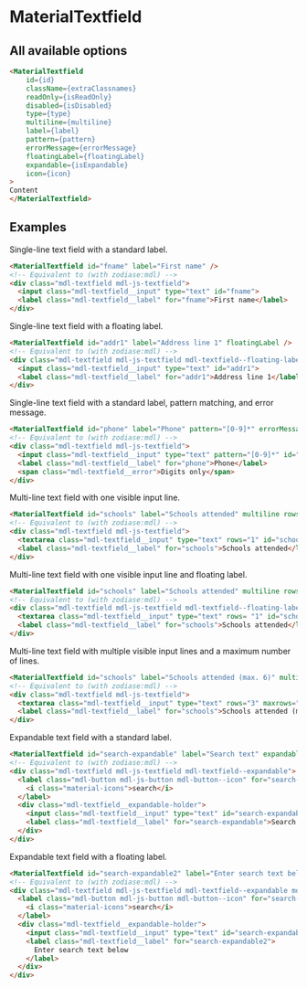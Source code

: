 MaterialTextfield
=================

All available options
---------------------
```HTML
<MaterialTextfield
    id={id}
    className={extraClassnames}
    readOnly={isReadOnly}
    disabled={isDisabled}
    type={type}
    multiline={multiline}
    label={label}
    pattern={pattern}
    errorMessage={errorMessage}
    floatingLabel={floatingLabel}
    expandable={isExpandable}
    icon={icon}
>
Content
</MaterialTextfield>
```

Examples
--------
Single-line text field with a standard label.
```HTML
<MaterialTextfield id="fname" label="First name" />
<!-- Equivalent to (with zodiase:mdl) -->
<div class="mdl-textfield mdl-js-textfield">
  <input class="mdl-textfield__input" type="text" id="fname">
  <label class="mdl-textfield__label" for="fname">First name</label>
</div>
```

Single-line text field with a floating label.
```HTML
<MaterialTextfield id="addr1" label="Address line 1" floatingLabel />
<!-- Equivalent to (with zodiase:mdl) -->
<div class="mdl-textfield mdl-js-textfield mdl-textfield--floating-label">
  <input class="mdl-textfield__input" type="text" id="addr1">
  <label class="mdl-textfield__label" for="addr1">Address line 1</label>
</div>
```

Single-line text field with a standard label, pattern matching, and error message.
```HTML
<MaterialTextfield id="phone" label="Phone" pattern="[0-9]*" errorMessage="Digits only" />
<!-- Equivalent to (with zodiase:mdl) -->
<div class="mdl-textfield mdl-js-textfield">
  <input class="mdl-textfield__input" type="text" pattern="[0-9]*" id="phone">
  <label class="mdl-textfield__label" for="phone">Phone</label>
  <span class="mdl-textfield__error">Digits only</span>
</div>
```

Multi-line text field with one visible input line.
```HTML
<MaterialTextfield id="schools" label="Schools attended" multiline rows="1" />
<!-- Equivalent to (with zodiase:mdl) -->
<div class="mdl-textfield mdl-js-textfield">
  <textarea class="mdl-textfield__input" type="text" rows="1" id="schools"></textarea>
  <label class="mdl-textfield__label" for="schools">Schools attended</label>
</div>
```

Multi-line text field with one visible input line and floating label.
```HTML
<MaterialTextfield id="schools" label="Schools attended" multiline rows="1" floatingLabel />
<!-- Equivalent to (with zodiase:mdl) -->
<div class="mdl-textfield mdl-js-textfield mdl-textfield--floating-label">
  <textarea class="mdl-textfield__input" type="text" rows= "1" id="schools"></textarea>
  <label class="mdl-textfield__label" for="schools">Schools attended</label>
</div>
```

Multi-line text field with multiple visible input lines and a maximum number of lines.
```HTML
<MaterialTextfield id="schools" label="Schools attended (max. 6)" multiline rows="3" maxRows="6" />
<!-- Equivalent to (with zodiase:mdl) -->
<div class="mdl-textfield mdl-js-textfield">
  <textarea class="mdl-textfield__input" type="text" rows="3" maxrows="6" id="schools"></textarea>
  <label class="mdl-textfield__label" for="schools">Schools attended (max. 6)</label>
</div>
```

Expandable text field with a standard label.
```HTML
<MaterialTextfield id="search-expandable" label="Search text" expandable icon="search" />
<!-- Equivalent to (with zodiase:mdl) -->
<div class="mdl-textfield mdl-js-textfield mdl-textfield--expandable">
  <label class="mdl-button mdl-js-button mdl-button--icon" for="search-expandable">
    <i class="material-icons">search</i>
  </label>
  <div class="mdl-textfield__expandable-holder">
    <input class="mdl-textfield__input" type="text" id="search-expandable">
    <label class="mdl-textfield__label" for="search-expandable">Search text</label>
  </div>
</div>
```

Expandable text field with a floating label.
```HTML
<MaterialTextfield id="search-expandable2" label="Enter search text below" expandable icon="search" floatingLabel />
<!-- Equivalent to (with zodiase:mdl) -->
<div class="mdl-textfield mdl-js-textfield mdl-textfield--expandable mdl-textfield--floating-label">
  <label class="mdl-button mdl-js-button mdl-button--icon" for="search-expandable2">
    <i class="material-icons">search</i>
  </label>
  <div class="mdl-textfield__expandable-holder">
    <input class="mdl-textfield__input" type="text" id="search-expandable2">
    <label class="mdl-textfield__label" for="search-expandable2">
      Enter search text below
    </label>
  </div>
</div>
```
